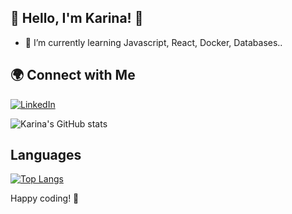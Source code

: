 ## 🚀 Hello, I'm Karina! 👋

- 🌱 I’m currently learning Javascript, React, Docker, Databases..

## 🌍 Connect with Me

[![LinkedIn](https://img.shields.io/badge/LinkedIn-Karina-blue)](https://www.linkedin.com/in/karina-ahrens/)

![Karina's GitHub stats](https://github-readme-stats.vercel.app/api?username=Karinahrens&theme=cobalt)

##  Languages

[![Top Langs](https://github-readme-stats.vercel.app/api/top-langs/?username=karinahrens&theme=cobalt)](https://github.com/anuraghazra/github-readme-stats)



Happy coding! 🚀

